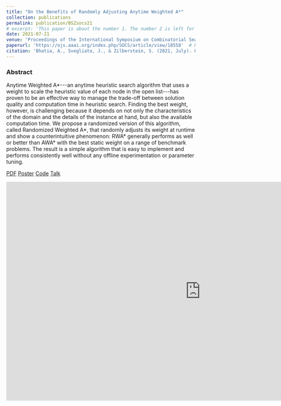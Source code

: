 ```yaml
---
title: "On the Benefits of Randomly Adjusting Anytime Weighted A*"
collection: publications
permalink: publication/BSZsocs21
# excerpt: 'This paper is about the number 1. The number 2 is left for future work.'
date: 2021-07-21
venue: 'Proceedings of the International Symposium on Combinatorial Search'
paperurl: 'https://ojs.aaai.org/index.php/SOCS/article/view/18558'  # Not necessarily a PDF. Can be an arxiv link or aaai link.
citation: 'Bhatia, A., Svegliato, J., & Zilberstein, S. (2021, July). On the Benefits of Randomly Adjusting Anytime Weighted A. In <i>Proceedings of the International Symposium on Combinatorial Search</i> (Vol. 12, No. 1, pp. 116-120).'
---
```


<!-- Everything written here will come on the paper's own webpage. All the above data except the excerpt will also appear automatically. -->

### Abstract
Anytime Weighted A*---an anytime heuristic search algorithm that uses a weight to scale the heuristic value of each node in the open list---has proven to be an effective way to manage the trade-off between solution quality and computation time in heuristic search. Finding the best weight, however, is challenging because it depends on not only the characteristics of the domain and the details of the instance at hand, but also the available computation time. We propose a randomized version of this algorithm, called Randomized Weighted A*, that randomly adjusts its weight at runtime and show a counterintuitive phenomenon: RWA* generally performs as well or better than AWA* with the best static weight on a range of benchmark problems. The result is a simple algorithm that is easy to implement and performs consistently well without any offline experimentation or parameter tuning.


<!-- Should be a pdf link: -->
[PDF](https://bhatiaabhinav.github.io/files/BSZsocs21.pdf)
[Poster](https://bhatiaabhinav.github.io/files/BSZsocs21_poster.pdf)
[Code](https://github.com/bhatiaabhinav/AnytimeWeightedAStar.jl)
[Talk](https://slideslive.com/38965417?slide=1)


<iframe src="https://slideslive.com/embed/presentation/38965417?slide=1" width="1034" height="582" allow="autoplay; fullscreen" sandbox="allow-forms allow-pointer-lock allow-popups allow-same-origin allow-scripts allow-top-navigation" frameborder="0" scrolling="no"></iframe>